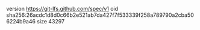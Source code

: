version https://git-lfs.github.com/spec/v1
oid sha256:26acdc1d8d0c66b2e521ab7da427f7f533339f258a789790a2cba506224b9a46
size 43297
